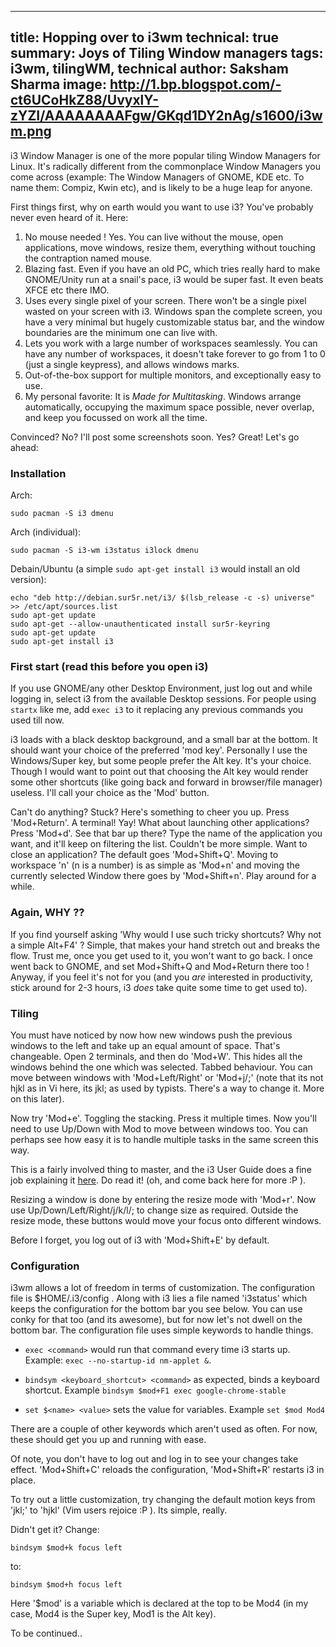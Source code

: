 -----
title: Hopping over to i3wm
technical: true
summary: Joys of Tiling Window managers
tags: i3wm, tilingWM, technical
author: Saksham Sharma
image: http://1.bp.blogspot.com/-ct6UCoHkZ88/UvyxlY-zYZI/AAAAAAAAFgw/GKqd1DY2nAg/s1600/i3wm.png
-----

i3 Window Manager is one of the more popular tiling Window Managers for Linux. It's radically different from the commonplace Window Managers you come across (example: The Window Managers of GNOME, KDE etc. To name them: Compiz, Kwin etc), and is likely to be a huge leap for anyone.

First things first, why on earth would you want to use i3? You've probably never even heard of it. Here:

1. No mouse needed ! Yes. You can live without the mouse, open applications, move windows, resize them, everything without touching the contraption named mouse.
2. Blazing fast. Even if you have an old PC, which tries really hard to make GNOME/Unity run at a snail's pace, i3 would be super fast. It even beats XFCE etc there IMO.
3. Uses every single pixel of your screen. There won't be a single pixel wasted on your screen with i3. Windows span the complete screen, you have a very minimal but hugely customizable status bar, and the window boundaries are the minimum one can live with.
4. Lets you work with a large number of workspaces seamlessly. You can have any number of workspaces, it doesn't take forever to go from 1 to 0 (just a single keypress), and allows windows marks.
5. Out-of-the-box support for multiple monitors, and exceptionally easy to use.
6. My personal favorite: It is *Made for Multitasking*. Windows arrange automatically, occupying the maximum space possible, never overlap, and keep you focussed on work all the time.

Convinced? No? I'll post some screenshots soon. Yes? Great! Let's go ahead:


### Installation

Arch:

    sudo pacman -S i3 dmenu

Arch (individual):

    sudo pacman -S i3-wm i3status i3lock dmenu

Debain/Ubuntu (a simple `sudo apt-get install i3` would install an old version):

    echo "deb http://debian.sur5r.net/i3/ $(lsb_release -c -s) universe" >> /etc/apt/sources.list
    sudo apt-get update
    sudo apt-get --allow-unauthenticated install sur5r-keyring
    sudo apt-get update
    sudo apt-get install i3


### First start (read this before you open i3)

If you use GNOME/any other Desktop Environment, just log out and while logging in, select i3 from the available Desktop sessions. For people using `startx` like me, add `exec i3` to it replacing any previous commands you used till now.

i3 loads with a black desktop background, and a small bar at the bottom. It should want your choice of the preferred 'mod key'. Personally I use the Windows/Super key, but some people prefer the Alt key. It's your choice. Though I would want to point out that choosing the Alt key would render some other shortcuts (like going back and forward in browser/file manager) useless. I'll call your choice as the 'Mod' button.

Can't do anything? Stuck? Here's something to cheer you up. Press 'Mod+Return'. A terminal! Yay! What about launching other applications? Press 'Mod+d'. See that bar up there? Type the name of the application you want, and it'll keep on filtering the list. Couldn't be more simple. Want to close an application? The default goes 'Mod+Shift+Q'. Moving to workspace 'n' (n is a number) is as simple as 'Mod+n' and moving the currently selected Window there goes by 'Mod+Shift+n'. Play around for a while.

### Again, WHY ??

If you find yourself asking 'Why would I use such tricky shortcuts? Why not a simple Alt+F4' ? Simple, that makes your hand stretch out and breaks the flow. Trust me, once you get used to it, you won't want to go back. I once went back to GNOME, and set Mod+Shift+Q and Mod+Return there too ! Anyway, if you feel it's not for you (and you *are* interested in productivity, stick around for 2-3 hours, i3 *does* take quite some time to get used to).

### Tiling

You must have noticed by now how new windows push the previous windows to the left and take up an equal amount of space. That's changeable. Open 2 terminals, and then do 'Mod+W'. This hides all the windows behind the one which was selected. Tabbed behaviour. You can move between windows with 'Mod+Left/Right' or 'Mod+j/;' (note that its not hjkl as in Vi here, its jkl; as used by typists. There's a way to change it. More on this later).

Now try 'Mod+e'. Toggling the stacking. Press it multiple times. Now you'll need to use Up/Down with Mod to move between windows too. You can perhaps see how easy it is to handle multiple tasks in the same screen this way.

This is a fairly involved thing to master, and the i3 User Guide does a fine job explaining it [here](https://i3wm.org/docs/userguide.html). Do read it! (oh, and come back here for more :P ).

Resizing a window is done by entering the resize mode with 'Mod+r'. Now use Up/Down/Left/Right/j/k/l/; to change size as required. Outside the resize mode, these buttons would move your focus onto different windows.

Before I forget, you log out of i3 with 'Mod+Shift+E' by default.

### Configuration

i3wm allows a lot of freedom in terms of customization. The configuration file is $HOME/.i3/config . Along with i3 lies a file named 'i3status' which keeps the configuration for the bottom bar you see below. You can use conky for that too (and its awesome), but for now let's not dwell on the bottom bar. The configuration file uses simple keywords to handle things. 

* `exec <command>` would run that command every time i3 starts up. Example: `exec --no-startup-id nm-applet &`.

* `bindsym <keyboard_shortcut> <command>` as expected, binds a keyboard shortcut. Example `bindsym $mod+F1 exec google-chrome-stable`

* `set $<name> <value>` sets the value for variables. Example `set $mod Mod4`

There are a couple of other keywords which aren't used as often. For now, these should get you up and running with ease.

Of note, you don't have to log out and log in to see your changes take effect. 'Mod+Shift+C' reloads the configuration, 'Mod+Shift+R' restarts i3 in place.

To try out a little customization, try changing the default motion keys from 'jkl;' to 'hjkl' (Vim users rejoice :P ). Its simple, really.

Didn't get it?
Change:

    bindsym $mod+k focus left

to:

    bindsym $mod+h focus left

Here '$mod' is a variable which is declared at the top to be Mod4 (in my case, Mod4 is the Super key, Mod1 is the Alt key).

To be continued..

